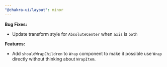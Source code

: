```yaml
---
"@chakra-ui/layout": minor
---
```


**Bug Fixes:**

- Update transform style for `AbsoluteCenter` when `axis` is `both`

**Features:**

- Add `shouldWrapChildren` to `Wrap` component to make it possible use `Wrap`
  directly without thinking about `WrapItem`.
